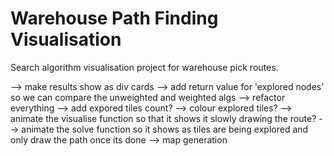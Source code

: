 # Warehouse Path Finding Visualisation

Search algorithm visualisation project for warehouse pick routes.

--> make results show as div cards
--> add return value for 'explored nodes' so we can compare the unweighted and weighted algs
--> refactor everything
--> add expored tiles count?
--> colour explored tiles?
--> animate the visualise function so that it shows it slowly drawing the route?
--> animate the solve function so it shows as tiles are being explored and only draw the path once its done
--> map generation
